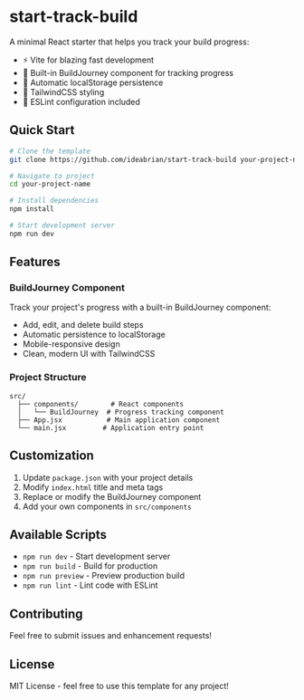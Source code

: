 # start-track-build

A minimal React starter that helps you track your build progress:
- ⚡️ Vite for blazing fast development
- 📝 Built-in BuildJourney component for tracking progress
- 💾 Automatic localStorage persistence
- 🎨 TailwindCSS styling
- 🔧 ESLint configuration included

## Quick Start

```bash
# Clone the template
git clone https://github.com/ideabrian/start-track-build your-project-name

# Navigate to project
cd your-project-name

# Install dependencies
npm install

# Start development server
npm run dev
```

## Features

### BuildJourney Component
Track your project's progress with a built-in BuildJourney component:
- Add, edit, and delete build steps
- Automatic persistence to localStorage
- Mobile-responsive design
- Clean, modern UI with TailwindCSS

### Project Structure
```
src/
  ├── components/        # React components
  │   └── BuildJourney  # Progress tracking component
  ├── App.jsx           # Main application component
  └── main.jsx         # Application entry point
```

## Customization

1. Update `package.json` with your project details
2. Modify `index.html` title and meta tags
3. Replace or modify the BuildJourney component
4. Add your own components in `src/components`

## Available Scripts

- `npm run dev` - Start development server
- `npm run build` - Build for production
- `npm run preview` - Preview production build
- `npm run lint` - Lint code with ESLint

## Contributing

Feel free to submit issues and enhancement requests!

## License

MIT License - feel free to use this template for any project!
